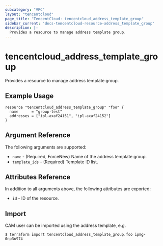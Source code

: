 ```yaml
---
subcategory: "VPC"
layout: "tencentcloud"
page_title: "TencentCloud: tencentcloud_address_template_group"
sidebar_current: "docs-tencentcloud-resource-address_template_group"
description: |-
  Provides a resource to manage address template group.
---
```


# tencentcloud_address_template_group

Provides a resource to manage address template group.

## Example Usage

```hcl
resource "tencentcloud_address_template_group" "foo" {
  name      = "group-test"
  addresses = ["ipl-axaf24151", "ipl-axaf24152"]
}
```

## Argument Reference

The following arguments are supported:

* `name` - (Required, ForceNew) Name of the address template group.
* `template_ids` - (Required) Template ID list.

## Attributes Reference

In addition to all arguments above, the following attributes are exported:

* `id` - ID of the resource.



## Import

CAM user can be imported using the address template, e.g.

```
$ terraform import tencentcloud_address_template_group.foo ipmg-0np3u974
```

